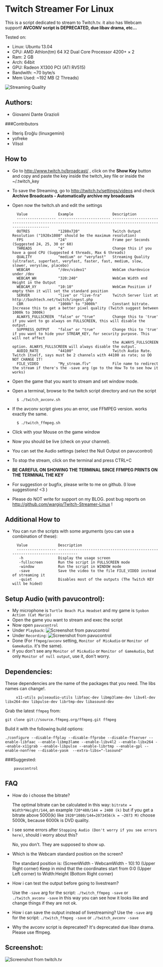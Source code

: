 Twitch Streamer For Linux
=========================

This is a script dedicated to stream to Twitch.tv. it also has Webcam support!
**AVCONV script is DEPRECATED, due libav drama, etc...**

Tested on:
* Linux:    Ubuntu 13.04
* CPU:      AMD Athlon(tm) 64 X2 Dual Core Processor 4200+ × 2
* Ram:      2 GB
* Arch:     64bit
* GPU:      Radeon X1300 PCI (ATI RV515)
* Bandwith: ~70 byte/s
* Mem Used: ~192 MB (2 Threads)

![Streaming Quality](https://raw.github.com/wargio/Twitch-Streamer-Linux/master/Screenshots/Streaming-Quality.png)

Authors:
--------

* Giovanni Dante Grazioli

###Contributors

* İlteriş Eroğlu (linuxgemini)
* yofreke
* Vilsol

How to
------

* Go to http://www.twitch.tv/broadcast/ , click on the **Show Key** button and copy and paste the key inside the twitch_key file or inside the ~/.twitch_key
* To save the Streaming, go to http://twitch.tv/settings/videos and check **Archive Broadcasts - Automatically archive my broadcasts**
* Open now the twitch.sh and edit the settings

        Value              Example                  Description                       
        ------------------ ------------------------ ---------------------------------------------------------------------------------------------------------
        OUTRES             "1280x720"               Twitch Output Resolution ("1920x1080" should be the maximum resolution)
        FPS                "24"                     Frame per Seconds (Suggested 24, 25, 30 or 60)
        THREADS            "4"                      Change this if you have a good CPU (Suggested 4 threads, Max 6 threads)
        QUALITY            "medium" or "veryfast"   Streaming Quality (ultrafast, superfast, veryfast, faster, fast, medium, slow, slower, veryslow, placebo)
        WEBCAM             "/dev/video1"            WebCam chardevice under /dev
        WEBCAM_WH          "320:240"                WebCam Width end Height in the Output
        WEBCAM_XY          "10:10"                  WebCam Position if empty then it will set the standard position
        SERVER             "live" or "live-fra"     Twitch Server list at http://bashtech.net/twitch/ingest.php
        CBR                "1000k" to "3000k"       Constant bitrate. Increase this to get a better pixel quality (Twitch suggest between 1000k to 3000k)
        ALWAYS_FULLSCREEN  "false" or "true"        Change this to 'true' if you want to go always on FULLSCREEN, this will disable the output.
        SUPPRESS_OUTPUT    "false" or "true"        Change this to 'true' if you want to hide your STREAM_KEY, for security purpose. This will not affect 
                                                    the ALWAYS_FULLSCREEN option. ALWAYS_FULLSCREEN will always disable the output.
        AUDIO_RATE         "44100"                  Twitch Audio Rate. Twitch itself, says must be 2 channels with 44100 as rate; so DO NOT CHANGE IT!
        FILE_VIDEO         "My_stream.flv"          File name to redirect the stream if there's the -save arg (go to the How To to see how it works)

* Open the game that you want to stream and set window mode.
* Open a terminal, browse to the twitch script directory and run the script

        $ ./twitch_avconv.sh 

* If the avconv script gives you an error, use FFMPEG version. works exactly the same.

        $ ./twitch_ffmpeg.sh 

* Click with your Mouse on the game window
* Now you should be live (check on your channel).
* You can set the Audio settings (select the Null Output on pavucontrol)
* To stop the stream, click on the terminal and press CTRL+C
* **BE CAREFUL ON SHOWING THE TERMINAL SINCE FFMPEG PRINTS ON THE TERMINAL THE KEY**
* For suggestion or bugfix, please write to me on github. (I love suggestions! <3 )
* Please do NOT write for support on my BLOG. post bug reports on http://github.com/wargio/Twitch-Streamer-Linux !

Additional How to
-----------------

* You can run the scripts with some arguments (you can use a combination of these):

        Value              Description                       
        ------------------ ----------------------------------------------------------------------------
         -h                Display the usage screen
         -fullscreen       Run the script in FULLSCREEN mode 
         -window           Run the script in WINDOW mode
         -save             Save the video to the file FILE_VIDEO instead of streaming it
         -quiet            Disables most of the outputs (The Twitch KEY will be hided)


Setup Audio (with pavucontrol):
-------------------------------
* My microphone is `Turtle Beach PLa Headset` and my game is `Syobon Action (Cat Mario)`
* Open the game you want to stream and exec the script
* Now open `pavucontrol`
* Under `Playback`:
![Screenshot from pavucontrol](https://raw.github.com/wargio/Twitch-Streamer-Linux/master/Screenshots/Twitch_Audio00.png)
* Under `Recording`:
![Screenshot from pavucontrol](https://raw.github.com/wargio/Twitch-Streamer-Linux/master/Screenshots/Twitch_Audio01.png)
* Done (For `ffmpeg/avconv` setting,  `Monitor of MicAudio` or `Monitor of GameAudio`. it's the same).
* If you don't see any `Monitor of MicAudio` or `Monitor of GameAudio`, but only `Monitor of null output`, use it, don't worry.

Dependencies:
-------------
These dependencies are the name of the packages that you need. The libs names can change!.

         x11-utils pulseaudio-utils libfaac-dev libmp3lame-dev libv4l-dev libx264-dev libpulse-dev librtmp-dev libasound-dev

Grab the latest `ffmpeg` from:

	git clone git://source.ffmpeg.org/ffmpeg.git ffmpeg

Build it with the following build options:

	./configure --disable-ffplay --disable-ffprobe --disable-ffserver --enable-libfaac --enable-libmp3lame --enable-libv4l2 --enable-libx264 --enable-x11grab --enable-libpulse --enable-librtmp --enable-gpl --enable-nonfree --disable-yasm  --extra-libs="-lasound"

###Suggested:

        pavucontrol

FAQ
---
* How do i choose the bitrate?

	The optimal bitrate can be calculated in this way: `bitrate = Width*Height/144`, 
	an example `720*480/144 = 2400 (k)` but if you get a bitrate above 5000(k)
	like `1920*1080/144=2073456(k = ~2073 M)` choose 5000k, because 6000k is
	DVD quality. 

* I see some errors after `Stopping Audio (Don't worry if you see errors here)`, should i worry about this?

	No, you don't. They are supposed to show up.

* Which is the Webcam standard position on the screen?

	The standard position is: (ScreenWidth - WebcamWidth - 10):10 (Upper Right corner)
	Keep in mind that the coordinates start from 0:0 (Upper Left corner) to Width:Height (Bottom Right corner)

* How i can test the output before going to livestream?

	Use the `-save` arg for the script: `./twitch_ffmpeg -save` or `./twitch_avconv -save`
	in this way you can see how it looks like and change things if they are not ok.

* How i can save the output instead of livestreaming?
	Use the `-save` arg for the script: `./twitch_ffmpeg -save` or `./twitch_avconv -save`

* Why the avconv script is deprecated?
	It's deprecated due libav drama. Please use ffmpeg.


Screenshot:
-----------

![Screenshot from twitch.tv](https://raw.github.com/wargio/Twitch-Streamer-Linux/master/Screenshots/Screenshot.png)


